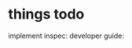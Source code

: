 # things todo
 
implement inspec: <!--todo: https://github.com/inspec/terraform-provisioner-inspec-->
developer guide: <!--todo: create developer guide: https://help.github.com/en/articles/configuring-a-remote-for-a-fork && https://help.github.com/en/articles/syncing-a-fork -->